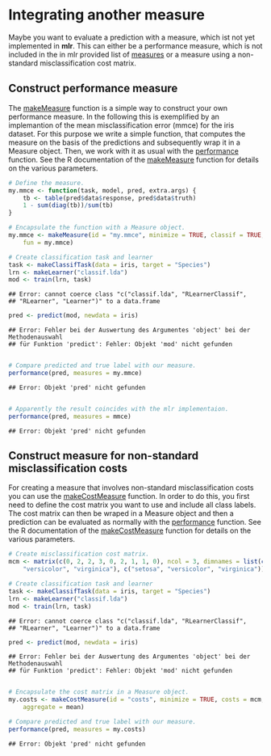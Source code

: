 


Integrating another measure
===========================

Maybe you want to evaluate a prediction with a measure, which ist not yet implemented 
in **mlr**. This can either be a performance measure, which is not included in the in mlr 
provided list of [measures](http://berndbischl.github.io/mlr/measures.html) or a measure using a non-standard misclassification cost matrix.


Construct performance measure
-----------------------------

The [makeMeasure](http://berndbischl.github.io/mlr/makeMeasure.html) function is a simple way to construct your own performance 
measure. In the following this is exemplified by an implemantion of the mean 
misclassification error (mmce) for the iris dataset. For this purpose we write a simple 
function, that computes the measure on the basis of the predictions and subsequently wrap it 
in a Measure object. Then, we work with it as usual with the [performance](http://berndbischl.github.io/mlr/performance.html) function. See the 
R documentation of the [makeMeasure](http://berndbischl.github.io/mlr/makeMeasure.html) function for details on the various parameters.


```r
# Define the measure.
my.mmce <- function(task, model, pred, extra.args) {
    tb <- table(pred$data$response, pred$data$truth)
    1 - sum(diag(tb))/sum(tb)
}

# Encapsulate the function with a Measure object.
my.mmce <- makeMeasure(id = "my.mmce", minimize = TRUE, classif = TRUE, allowed.pred.types = "response", 
    fun = my.mmce)

# Create classification task and learner
task <- makeClassifTask(data = iris, target = "Species")
lrn <- makeLearner("classif.lda")
mod <- train(lrn, task)
```

```
## Error: cannot coerce class "c("classif.lda", "RLearnerClassif",
## "RLearner", "Learner")" to a data.frame
```

```r
pred <- predict(mod, newdata = iris)
```

```
## Error: Fehler bei der Auswertung des Argumentes 'object' bei der Methodenauswahl
## für Funktion 'predict': Fehler: Objekt 'mod' nicht gefunden
```

```r

# Compare predicted and true label with our measure.
performance(pred, measures = my.mmce)
```

```
## Error: Objekt 'pred' nicht gefunden
```

```r

# Apparently the result coincides with the mlr implementaion.
performance(pred, measures = mmce)
```

```
## Error: Objekt 'pred' nicht gefunden
```



Construct measure for non-standard misclassification costs
----------------------------------------------------------

For creating a measure that involves non-standard misclassification costs you can use
the [makeCostMeasure](http://berndbischl.github.io/mlr/makeCostMeasure.html) function. In order to do this, you first need to define the cost
matrix you want to use and include all class labels. The cost matrix can then be 
wraped in a Measure object and then a prediction can be evaluated as normally with the
[performance](http://berndbischl.github.io/mlr/performance.html) function. See the R documentation of the [makeCostMeasure](http://berndbischl.github.io/mlr/makeCostMeasure.html) function for 
details on the various parameters.


```r
# Create misclassification cost matrix.
mcm <- matrix(c(0, 2, 2, 3, 0, 2, 1, 1, 0), ncol = 3, dimnames = list(c("setosa", 
    "versicolor", "virginica"), c("setosa", "versicolor", "virginica")))

# Create classification task and learner
task <- makeClassifTask(data = iris, target = "Species")
lrn <- makeLearner("classif.lda")
mod <- train(lrn, task)
```

```
## Error: cannot coerce class "c("classif.lda", "RLearnerClassif",
## "RLearner", "Learner")" to a data.frame
```

```r
pred <- predict(mod, newdata = iris)
```

```
## Error: Fehler bei der Auswertung des Argumentes 'object' bei der Methodenauswahl
## für Funktion 'predict': Fehler: Objekt 'mod' nicht gefunden
```

```r

# Encapsulate the cost matrix in a Measure object.
my.costs <- makeCostMeasure(id = "costs", minimize = TRUE, costs = mcm, task, 
    aggregate = mean)

# Compare predicted and true label with our measure.
performance(pred, measures = my.costs)
```

```
## Error: Objekt 'pred' nicht gefunden
```



